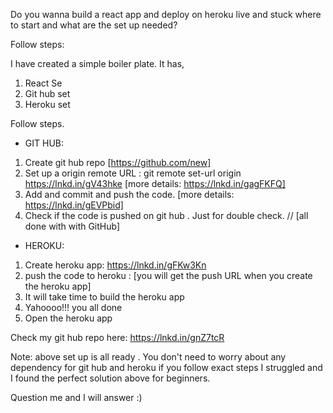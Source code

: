 Do you wanna build a react app and deploy on heroku live and stuck where to start and what are the set up needed?

Follow steps:

I have created a simple boiler plate. It has,
1. React Se
2. Git hub set
3. Heroku set

Follow steps.
- GIT HUB:
1. Create git hub repo [https://github.com/new]
2. Set up a origin remote URL : git remote set-url origin https://lnkd.in/gV43hke [more details: https://lnkd.in/gagFKFQ]
3. Add and commit and push the code. [more details: https://lnkd.in/gEVPbid]
4. Check if the code is pushed on git hub . Just for double check.
// [all done with with GitHub]

- HEROKU:
1. Create heroku app: https://lnkd.in/gFKw3Kn
2. push the code to heroku : [you will get the push URL when you create the heroku app]
3. It will take time to build the heroku app
4. Yahoooo!!! you all done
5. Open the heroku app

Check my git hub repo here: https://lnkd.in/gnZ7tcR

Note: above set up is all ready . You don't need to worry about any dependency for git hub and heroku if you follow exact steps
I struggled and I found the perfect solution above for beginners.

Question me and I will answer :)
